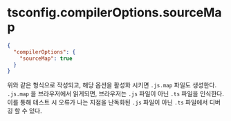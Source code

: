 # tsconfig.compilerOptions.sourceMap

```json
{
  "compilerOptions": {
    "sourceMap": true
  }
}
```

위와 같은 형식으로 작성되고, 해당 옵션을 활성화 시키면 `.js.map` 파일도 생성한다.<br>
`.js.map` 을 브라우저에서 읽게되면, 브라우저는 `.js` 파일이 아닌 `.ts` 파일을 인식한다.<br>
이를 통해 테스트 시 오류가 나는 지점을 난독화된 `.js` 파일이 아닌 `.ts` 파일에서 디버깅 할 수 있다.
